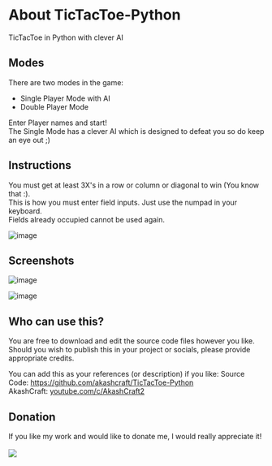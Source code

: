 # About TicTacToe-Python
TicTacToe in Python with clever AI

## Modes
There are two modes in the game:  
- Single Player Mode with AI  
- Double Player Mode  
  
Enter Player names and start!  
The Single Mode has a clever AI which is designed to defeat you so do keep an eye out ;)  
  
## Instructions
You must get at least 3X's in a row or column or diagonal to win (You know that :).  
This is how you must enter field inputs. Just use the numpad in your keyboard.  
Fields already occupied cannot be used again.  
  
![image](https://user-images.githubusercontent.com/113077967/189464313-a7dc5126-19ee-4f37-b7a5-0b59cf30ef2e.png)  

## Screenshots

![image](https://user-images.githubusercontent.com/113077967/189464554-60751f3e-ed22-4473-a171-0bfae524d4a6.png)  
  
![image](https://user-images.githubusercontent.com/113077967/189464578-f2cf69d0-effb-4b7f-964c-9fe570719ed4.png)


## Who can use this?
You are free to download and edit the source code files however you like.
Should you wish to publish this in your project or socials, please provide appropriate credits.

You can add this as your references (or description) if you like:
Source Code: https://github.com/akashcraft/TicTacToe-Python  
AkashCraft: [youtube.com/c/AkashCraft2](https://youtube.com/c/AkashCraft2)  

## Donation
If you like my work and would like to donate me, I would really appreciate it!<br><br>
[<img src="https://github.com/user-attachments/assets/2ebd1ec4-0b2c-476d-98d1-267a08e9cd16">](https://www.paypal.com/donate/?business=YFEQJ9D5KR9PW&no_recurring=0&item_name=Thank+you+for+considering+to+donate+me%21+This+way+I+can+keep+developing+more+applications+for+you.&currency_code=CAD)

